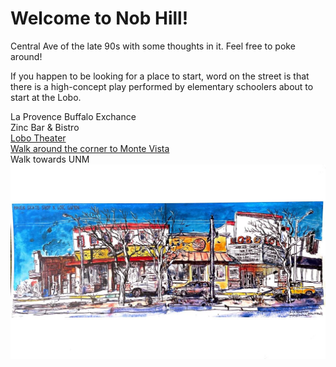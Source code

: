 # Welcome to Nob Hill!
Central Ave of the late 90s with some thoughts in it. Feel free to poke around!   

If you happen to be looking for a place to start, word on the street is that there is a high-concept play performed by elementary schoolers about to start at the Lobo.

La Provence 
Buffalo Exchance  
Zinc Bar & Bistro  
[Lobo Theater](LoboTheater/Lobby.md)  
[Walk around the corner to Monte Vista](MonteVista/SchoolMap.md)  
Walk towards UNM  
![Central Ave](i1.jpeg)
